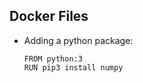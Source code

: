 

##  Docker Files

- Adding a python package:

      FROM python:3
      RUN pip3 install numpy
  

<!--stackedit_data:
eyJoaXN0b3J5IjpbLTIwOTIzMzM3NjRdfQ==
-->